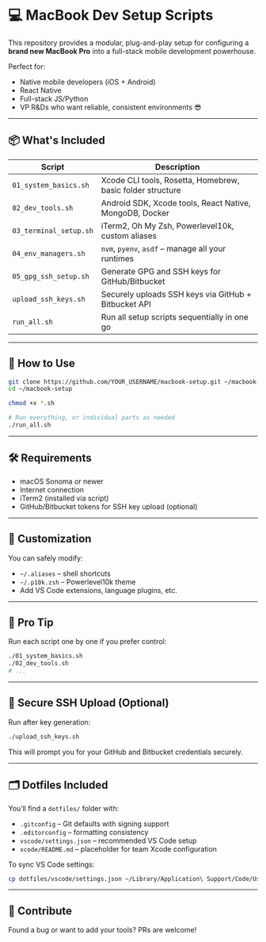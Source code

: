 # 💻 MacBook Dev Setup Scripts

This repository provides a modular, plug-and-play setup for configuring a **brand new MacBook Pro** into a full-stack mobile development powerhouse.

Perfect for:
- Native mobile developers (iOS + Android)
- React Native
- Full-stack JS/Python
- VP R&Ds who want reliable, consistent environments 😎

---

## 📦 What's Included

| Script | Description |
|--------|-------------|
| `01_system_basics.sh` | Xcode CLI tools, Rosetta, Homebrew, basic folder structure |
| `02_dev_tools.sh`     | Android SDK, Xcode tools, React Native, MongoDB, Docker |
| `03_terminal_setup.sh`| iTerm2, Oh My Zsh, Powerlevel10k, custom aliases |
| `04_env_managers.sh`  | `nvm`, `pyenv`, `asdf` – manage all your runtimes |
| `05_gpg_ssh_setup.sh` | Generate GPG and SSH keys for GitHub/Bitbucket |
| `upload_ssh_keys.sh`  | Securely uploads SSH keys via GitHub + Bitbucket API |
| `run_all.sh`          | Run all setup scripts sequentially in one go |

---

## 🚀 How to Use

```bash
git clone https://github.com/YOUR_USERNAME/macbook-setup.git ~/macbook-setup
cd ~/macbook-setup

chmod +x *.sh

# Run everything, or individual parts as needed
./run_all.sh
```

---

## 🛠 Requirements

- macOS Sonoma or newer
- Internet connection
- iTerm2 (installed via script)
- GitHub/Bitbucket tokens for SSH key upload (optional)

---

## 📌 Customization

You can safely modify:
- `~/.aliases` – shell shortcuts
- `~/.p10k.zsh` – Powerlevel10k theme
- Add VS Code extensions, language plugins, etc.

---

## 🧠 Pro Tip

Run each script one by one if you prefer control:
```bash
./01_system_basics.sh
./02_dev_tools.sh
# ...
```

---

## 🔐 Secure SSH Upload (Optional)

Run after key generation:

```bash
./upload_ssh_keys.sh
```

This will prompt you for your GitHub and Bitbucket credentials securely.

---

## 🗂 Dotfiles Included

You’ll find a `dotfiles/` folder with:

- `.gitconfig` – Git defaults with signing support
- `.editorconfig` – formatting consistency
- `vscode/settings.json` – recommended VS Code setup
- `xcode/README.md` – placeholder for team Xcode configuration

To sync VS Code settings:

```bash
cp dotfiles/vscode/settings.json ~/Library/Application\ Support/Code/User/
```

---

## 🤘 Contribute

Found a bug or want to add your tools? PRs are welcome!
